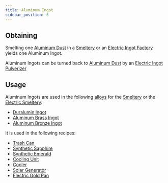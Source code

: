 ```yaml
---
title: Aluminum Ingot
sidebar_position: 6
---
```


## Obtaining

Smelting one [Aluminum Dust](Aluminum-Dust) in a [Smeltery](Smeltery) or an [Electric Ingot Factory](Electric-Ingot-Factory) yields one Aluminum Ingot.

Aluminum Ingots can be turned back to [Aluminum Dust](Aluminum-Dust) by an [Electric Ingot Pulverizer](Electric-Ingot-Pulverizer)

## Usage

Aluminum Ingots are used in the following [alloys](Ingots#Alloys) for the [Smeltery](Smeltery) or the [Electric Smeltery](Electric-Smeltery):

* [Duralumin Ingot](Duralumin-Ingot)
* [Aluminum Brass Ingot](Aluminum-Brass-Ingot)
* [Aluminum Bronze Ingot](Aluminum-Bronze-Ingot)

It is used in the following recipes:

* [Trash Can](Trash-Can)
* [Synthetic Sapphire](Synthetic-Sapphire)
* [Synthetic Emerald](Synthetic-Emerald)
* [Cooling Unit](Cooling-Unit)
* [Cooler](Cooler)
* [Solar Generator](Solar-Generator)
* [Electric Gold Pan](Electric-Gold-Pan)
